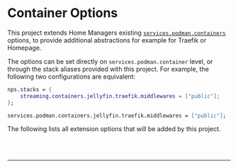 # Container Options

This project extends Home Managers existing [`services.podman.containers`](https://home-manager-options.extranix.com/?query=services.podman.containers&release=master) options, to provide additional abstractions for example for Traefik or Homepage.

The options can be set directly on `services.podman.container` level, or through the stack aliases provided with this project.
For example, the following two configurations are equivalent:

```nix
nps.stacks = {
    streaming.containers.jellyfin.traefik.middlewares = ["public"];
};
```

```nix
services.podman.containers.jellyfin.traefik.middlewares = ["public"];
```

The following lists all extension options that will be added by this project.

<br/><br/>

---
